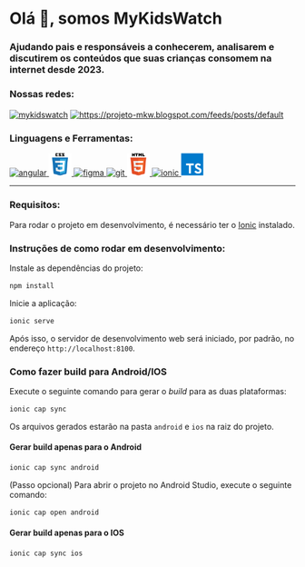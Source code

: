 <h1>Olá 👋, somos MyKidsWatch</h1>
<h3>Ajudando pais e responsáveis a conhecerem, analisarem e discutirem os conteúdos que suas crianças consomem na internet desde 2023.</h3>

<h3 align="left">Nossas redes:</h3>
<p align="left">
<a href="https://www.youtube.com/channel/UCldZUBsqggBSoKVLLCirChw" target="blank"><img align="center" src="https://raw.githubusercontent.com/rahuldkjain/github-profile-readme-generator/master/src/images/icons/Social/youtube.svg" alt="mykidswatch" height="30" width="40" /></a>
<a href="https://projeto-mkw.blogspot.com/" target="blank"><img align="center" src="https://raw.githubusercontent.com/rahuldkjain/github-profile-readme-generator/master/src/images/icons/Social/rss.svg" alt="https://projeto-mkw.blogspot.com/feeds/posts/default" height="30" width="40" /></a>
</p>

<h3 align="left">Linguagens e Ferramentas:</h3>
<p align="left"> <a href="https://angular.io" target="_blank" rel="noreferrer"> <img src="https://angular.io/assets/images/logos/angular/angular.svg" alt="angular" width="40" height="40"/> </a> <a href="https://www.w3schools.com/cs/" target="_blank" rel="noreferrer"> </a> <a href="https://www.w3schools.com/css/" target="_blank" rel="noreferrer"> <img src="https://raw.githubusercontent.com/devicons/devicon/master/icons/css3/css3-original-wordmark.svg" alt="css3" width="40" height="40"/> </a>   <a href="https://www.figma.com/" target="_blank" rel="noreferrer"> <img src="https://www.vectorlogo.zone/logos/figma/figma-icon.svg" alt="figma" width="40" height="40"/> </a> <a href="https://git-scm.com/" target="_blank" rel="noreferrer"> <img src="https://www.vectorlogo.zone/logos/git-scm/git-scm-icon.svg" alt="git" width="40" height="40"/> </a> <a href="https://www.w3.org/html/" target="_blank" rel="noreferrer"> <img src="https://raw.githubusercontent.com/devicons/devicon/master/icons/html5/html5-original-wordmark.svg" alt="html5" width="40" height="40"/> </a> <a href="https://ionicframework.com" target="_blank" rel="noreferrer"> <img src="https://upload.wikimedia.org/wikipedia/commons/d/d1/Ionic_Logo.svg" alt="ionic" width="40" height="40"/> </a>  <a href="https://www.typescriptlang.org/" target="_blank" rel="noreferrer"> <img src="https://raw.githubusercontent.com/devicons/devicon/master/icons/typescript/typescript-original.svg" alt="typescript" width="40" height="40"/> </a> </p>


<hr />

<h3 align="left">Requisitos:</h3>
<p align="left">Para rodar o projeto em desenvolvimento, é necessário ter o <a href="https://ionicframework.com/docs/">Ionic</a> instalado.</p>

<h3 align="left">Instruções de como rodar em desenvolvimento:</h3>

Instale as dependências do projeto:
```bash
npm install
```

Inicie a aplicação:
```bash
ionic serve
```

Após isso, o servidor de desenvolvimento web será iniciado, por padrão, no endereço `http://localhost:8100`.


<h3 align="left">Como fazer build para Android/IOS</h3>


Execute o seguinte comando para gerar o _build_ para as duas plataformas:

```bash
ionic cap sync
```

Os arquivos gerados estarão na pasta `android` e `ios` na raiz do projeto.


#### Gerar build apenas para o Android
```bash
ionic cap sync android
```

(Passo opcional) Para abrir o projeto no Android Studio, execute o seguinte comando:
```bash
ionic cap open android
```

#### Gerar build apenas para o IOS
```bash
ionic cap sync ios
```
